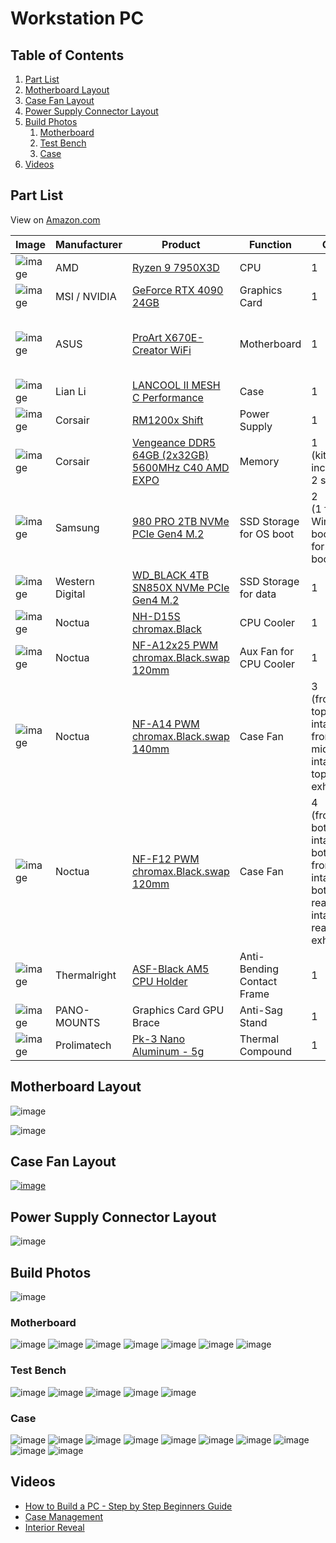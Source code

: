 # Workstation PC

## Table of Contents
1. [Part List](#part-list)
2. [Motherboard Layout](#motherboard-layout)
3. [Case Fan Layout](#Case-fan-layout)
4. [Power Supply Connector Layout](#power-supply-connector-layout)
5. [Build Photos](#build-photos)
    1. [Motherboard](#motherboard)
    2. [Test Bench](#test-bench)
    3. [Case](#case)
7. [Videos](#videos)

## Part List

View on [Amazon.com](https://www.amazon.com/hz/wishlist/ls/2VGFDNAYOAE9Z?viewType=list)

| Image | Manufacturer | Product | Function | QTY | Links |
|---|---|---|---|---|---|
| ![image](https://user-images.githubusercontent.com/41975478/228749807-730def05-ac82-4259-978c-2526a7cdc52f.png) | AMD | [Ryzen 9 7950X3D](https://www.amd.com/en/product/12741) | CPU | 1 |  |
| ![image](https://user-images.githubusercontent.com/41975478/228749766-53dd1cdf-c7e1-4476-990c-760fa64e506f.png) | MSI / NVIDIA | [GeForce RTX 4090 24GB](https://www.msi.com/Graphics-Card/GeForce-RTX-4090-SUPRIM-X-24G) | Graphics Card | 1 |  |
| ![image](https://user-images.githubusercontent.com/41975478/228749741-3452b18d-c349-4582-90fa-ea430b4bb28c.png) | ASUS | [ProArt X670E-Creator WiFi](https://www.asus.com/motherboards-components/motherboards/proart/proart-x670e-creator-wifi/) | Motherboard | 1 | •[Manual PDF](https://dlcdnets.asus.com/pub/ASUS/mb/Socket%20AM5/ProArt%20X670E-CREATOR%20WIFI/E21293_ProArt_X670E-CREATOR_WIFI_UM_V2_WEB.pdf?model=ProArt%20X670E-CREATOR%20WIFI)<br>•[BIOS Manual PDF](https://dlcdnets.asus.com/pub/ASUS/mb/13MANUAL/PRIME_PROART_TUF_GAMING_AMD_AM5_Series_BIOS_EM_WEB_EN.pdf?model=ProArt%20X670E-CREATOR%20WIFI) |
| ![image](https://user-images.githubusercontent.com/41975478/228749702-56e5bf88-18da-474c-9f86-1f1b0814810f.png) | Lian Li | [LANCOOL II MESH C Performance](https://lian-li.com/product/lancool-ii-mesh/) | Case | 1 | [Manual PDF](https://pixelday.github.io/workstation-pc/assets/Lian_Li_LANCOOL_II_Mesh_Performance_C_Manual.pdf) |
| ![image](https://user-images.githubusercontent.com/41975478/228749659-cf4a9c74-724d-46a6-8bca-cb13ccd2baef.png) | Corsair | [RM1200x Shift](https://www.corsair.com/us/en/Categories/Products/Power-Supply-Units/RMx-SHIFT-Series-Fully-Modular-Power-Supplies/p/CP-9020254-NA) | Power Supply | 1 | [Manual PDF](https://pixelday.github.io/workstation-pc/assets/Corsair_RM1200x_Shift_Manual_en.pdf) |
| ![image](https://user-images.githubusercontent.com/41975478/228749621-b0c21957-c304-47ec-9a40-a3d5fec6717d.png) | Corsair | [Vengeance DDR5 64GB (2x32GB) 5600MHz C40 AMD EXPO](https://www.corsair.com/us/en/Categories/Products/Memory/VENGEANCE-DDR5-Memory---Optimized-for-AMD/p/CMK64GX5M2B5600Z40) | Memory | 1<br>(kit includes 2 sticks) |  |
| ![image](https://user-images.githubusercontent.com/41975478/228749588-e7c4ad23-d5a6-4b8a-9ad2-18fc43ba71d3.png) | Samsung | [980 PRO 2TB NVMe PCIe Gen4 M.2](https://www.samsung.com/us/computing/memory-storage/solid-state-drives/980-pro-pcie-4-0-nvme-ssd-2tb-mz-v8p2t0b-am/) | SSD Storage for OS boot | 2<br>(1 for Windows boot, 1 for Linux boot) |  |
| ![image](https://user-images.githubusercontent.com/41975478/228749551-0504556c-fb51-4fd4-b329-2052d374c11c.png) | Western Digital | [WD_BLACK 4TB SN850X NVMe PCIe Gen4 M.2](https://www.westerndigital.com/products/internal-drives/wd-black-sn850x-nvme-ssd#WDS400T2X0E) | SSD Storage for data | 1 |  |
| ![image](https://user-images.githubusercontent.com/41975478/228748609-8139ccc7-03eb-4d2c-a9fd-f0f0ce455aac.png) | Noctua | [NH-D15S chromax.Black](https://noctua.at/en/nh-d15s-chromax-black) | CPU Cooler | 1 |  |
| ![image](https://user-images.githubusercontent.com/41975478/228749375-f744601b-27ab-4be7-b58a-0db7b6c641f2.png) | Noctua | [NF-A12x25 PWM chromax.Black.swap 120mm](https://noctua.at/en/nf-a12x25-pwm-chromax-black-swap) | Aux Fan for CPU Cooler | 1 |  |
| ![image](https://user-images.githubusercontent.com/41975478/228749406-1c434329-701e-4c39-bdfb-948c260941b5.png) | Noctua | [NF-A14 PWM chromax.Black.swap 140mm](https://noctua.at/en/nf-a14-pwm-chromax-black-swap) | Case Fan | 3<br>(front-top intake, front-middle intake, top-rear exhaust |  |
| ![image](https://user-images.githubusercontent.com/41975478/228749425-f7e1b58a-1701-448b-83f7-a175847080d9.png) | Noctua | [NF-F12 PWM chromax.Black.swap 120mm](https://noctua.at/en/nf-f12-pwm-chromax-black-swap) | Case Fan | 4<br>(front-bottom intake, bottom-front intake, bottom-rear intake, rear exhaust) |  |
| ![image](https://user-images.githubusercontent.com/41975478/228748748-d5aed7c4-ed1a-4ec2-adaa-43b0dbfe3c81.png) | Thermalright | [ASF-Black AM5 CPU Holder](http://www.thermalright.com/product/am5-secure-frame-black/) | Anti-Bending Contact Frame | 1 |  |
| ![image](https://user-images.githubusercontent.com/41975478/228749220-1e1b0f01-05ba-47bd-a600-cb1cb043d557.png) | PANO-MOUNTS | Graphics Card GPU Brace | Anti-Sag Stand | 1 |  |
| ![image](https://user-images.githubusercontent.com/8367927/229331751-7004bfd1-40ec-4249-8ede-cd298f52d511.png) | Prolimatech | [Pk-3 Nano Aluminum - 5g](http://www.prolimatech.com/en/products/detail.asp?id=1582) | Thermal Compound | 1 |  |

## Motherboard Layout

![image](https://user-images.githubusercontent.com/8367927/229332392-85706731-1216-4a27-91d4-cb8ffbde5d14.png)

![image](https://user-images.githubusercontent.com/8367927/229332341-eea5c472-77d5-43a4-bae7-9db30175c7d4.png)

## Case Fan Layout

[![image](https://user-images.githubusercontent.com/8367927/229331914-ca430e26-f829-45a1-ad68-a02a7d59835f.png)](https://pixelday.github.io/workstation-pc/assets/case-fan-chart.pdf)

## Power Supply Connector Layout

![image](https://user-images.githubusercontent.com/8367927/229332368-07e1058d-18f9-47af-bb10-f5a6eafea882.png)

## Build Photos

![image](https://user-images.githubusercontent.com/8367927/229332731-723fce09-5557-4f29-9068-f0812da622f1.png)

### Motherboard
![image](https://user-images.githubusercontent.com/8367927/229332753-ad58d810-53e5-48a7-a6f5-5e9558efbdcf.png)
![image](https://user-images.githubusercontent.com/8367927/229332768-406a2c22-6d3b-4a2e-9c55-b9bb4903793b.png)
![image](https://user-images.githubusercontent.com/8367927/229332786-6c484a69-f8aa-40d0-8e76-f657babd8f75.png)
![image](https://user-images.githubusercontent.com/8367927/229332795-4b63207d-e954-446f-84c8-fb841a801a8c.png)
![image](https://user-images.githubusercontent.com/8367927/229332804-a1507bad-d20c-4941-8834-cdbf7d663e6f.png)
![image](https://user-images.githubusercontent.com/8367927/229332816-bc281932-39c6-41f8-b8b2-9db6df114ba3.png)
![image](https://user-images.githubusercontent.com/8367927/229332849-2b6dbdb2-02fe-48e7-a07c-436c30a39b43.png)

### Test Bench
![image](https://user-images.githubusercontent.com/8367927/229332858-6e320bbe-66ed-487b-8533-1cb210c1bcb4.png)
![image](https://user-images.githubusercontent.com/8367927/229332870-32f8718e-bdc4-46ae-9619-a23d08fb557f.png)
![image](https://user-images.githubusercontent.com/8367927/229332885-425e6f29-c970-41d2-99cd-8a1c511e781a.png)
![image](https://user-images.githubusercontent.com/8367927/229332895-b363de6b-de84-4f0c-8427-8b3585bda0e1.png)
![image](https://user-images.githubusercontent.com/8367927/229332903-0b145744-a586-4f92-a5f7-331e052004b6.png)

### Case
![image](https://user-images.githubusercontent.com/8367927/229332914-41a188b1-7bef-4c57-b955-ea499254dba8.png)
![image](https://user-images.githubusercontent.com/8367927/229332919-8ed49700-e28b-4963-9d90-cc367c411b13.png)
![image](https://user-images.githubusercontent.com/8367927/229332923-3615cf5b-72dd-4f42-bb69-39f9eb02720b.png)
![image](https://user-images.githubusercontent.com/8367927/229332928-dff14350-31a0-43d6-8af2-400f8bb5d7e3.png)
![image](https://user-images.githubusercontent.com/8367927/229333264-19cfd1c2-66f2-4a3b-8be3-2df47894b511.png)
![image](https://user-images.githubusercontent.com/8367927/229333256-6e21cb79-b9f6-4b76-b97d-ae44dd1ac339.png)
![image](https://user-images.githubusercontent.com/8367927/229333245-1affd266-77b0-4a43-838a-62f6d3df7ea2.png)
![image](https://user-images.githubusercontent.com/8367927/229332936-36e4c752-2038-40bb-9536-3b9d32657233.png)
![image](https://user-images.githubusercontent.com/8367927/229332943-00583a18-1b8c-41a1-b27d-f65f34c7de64.png)
![image](https://user-images.githubusercontent.com/8367927/229332950-bd2f12d2-d6cf-4703-acda-c3c48bf20d06.png)

## Videos

- [How to Build a PC - Step by Step Beginners Guide](https://youtu.be/cMSj8DgnmaQ?list=PLPAaRfOkZNZ-o_Kw3NmcOVgbPVNVt_m6l)
- [Case Management](https://pixelday.github.io/workstation-pc/assets/case-management.mov)
- [Interior Reveal](https://pixelday.github.io/workstation-pc/assets/interior-reveal.mov)
